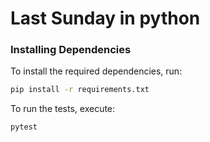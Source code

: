 # Last Sunday in python 

### Installing Dependencies

To install the required dependencies, run:

```bash
pip install -r requirements.txt
```

To run the tests, execute:

```bash
pytest
```
